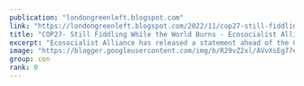 ```yaml
---
publication: "londongreenleft.blogspot.com"
link: "https://londongreenleft.blogspot.com/2022/11/cop27-still-fiddling-while-world-burns.html"
title: "COP27- Still Fiddling While the World Burns - Ecosocialist Alliance Statement"
excerpt: "Ecosocialist Alliance has released a statement ahead of the COP27 meeting at the heavily fortified Sharm El-Sheikh resort, in Egypt. In Engl..."
image: "https://blogger.googleusercontent.com/img/b/R29vZ2xl/AVvXsEg77eM3GIylTA1wO63n3uRvPXIvfiVjfzUKpPDrVJxKAdFJ3b5K9YtQhvzDs5YKt0kif19r1hFwiYMSnl5LTdOS3MRCPKEkaQbHktSllVgEjKcqqV1p_LIe75I4Nt5fOgCaTLlwlAGKkPXScDf9S0jsVGC-oVTlA_Ks0AVYp7SMILPPh2-nll7JC45z/w1200-h630-p-k-no-nu/Ecosocialist%20Alliance%20Banner.png"
group: con
rank: 0
---
```

